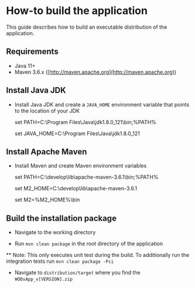 # How-to build the application

This guide describes how to build an executable distribution of the application.


## Requirements

* Java 11+
* Maven 3.6.x ([http://maven.apache.org](http://maven.apache.org))


## Install Java JDK

* Install Java JDK and create a `JAVA_HOME` environment variable that points to the location of your JDK

	set PATH=C:\Program Files\Java\jdk1.8.0_121\bin;%PATH%

	set JAVA_HOME=C:\Program Files\Java\jdk1.8.0_121


## Install Apache Maven

* Install Maven and create Maven environment variables

	set PATH=C:\develop\lib\apache-maven-3.6.1\bin;%PATH%

	set M2_HOME=C:\develop\lib\apache-maven-3.6.1

	set M2=%M2_HOME%\bin


## Build the installation package

* Navigate to the working directory

* Run `mvn clean package` in the root directory of the application

** Note: This only executes unit test during the build. To additionally run the integration tests run `mvn clean package -Pci`


* Navigate to `distribution/target` where you find the `WODsApp_v[VERSION].zip`
